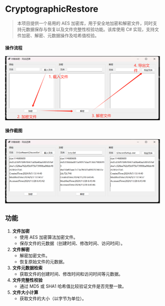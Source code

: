 # CryptographicRestore

> 本项目提供一个易用的 AES 加密库，用于安全地加密和解密文件，同时支持元数据保存与恢复以及文件完整性校验功能。该库使用 C# 实现，支持文件加密、解密、元数据操作及哈希值校验。

#### 操作流程

![1](pic/1.png)

#### 操作截图

![2](pic/2.png)

## 功能

1. **文件加密**
   - 使用 AES 加密算法加密文件。
   - 保存文件的元数据（创建时间、修改时间、访问时间）。
2. **文件解密**
   - 解密加密文件。
   - 恢复原始文件的元数据。
3. **文件元数据检索**
   - 获取文件的创建时间、修改时间和访问时间等元数据。
4. **文件完整性校验**
   - 通过 MD5 或 SHA1 哈希值比较验证文件是否完整一致。
5. **文件大小计算**
   - 获取文件的大小（以字节为单位）。

